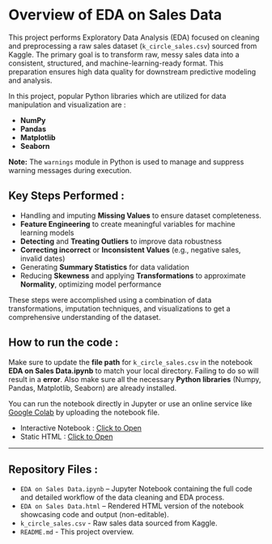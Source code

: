 
# Overview of EDA on Sales Data

This project performs Exploratory Data Analysis (EDA) focused on cleaning and preprocessing a raw sales dataset (`k_circle_sales.csv`) sourced from Kaggle. 
The primary goal is to transform raw, messy sales data into a consistent, structured, and machine-learning-ready format. 
This preparation ensures high data quality for downstream predictive modeling and analysis.

In this project, popular Python libraries which are utilized for data manipulation and visualization are :

* **NumPy**
* **Pandas**
* **Matplotlib**
* **Seaborn**

**Note:** The `warnings` module in Python is used to manage and suppress warning messages during execution.


## Key Steps Performed :

* Handling and imputing **Missing Values** to ensure dataset completeness.
* **Feature Engineering** to create meaningful variables for machine learning models
* **Detecting** and **Treating Outliers** to improve data robustness
* **Correcting incorrect** or **Inconsistent Values** (e.g., negative sales, invalid dates)
* Generating **Summary Statistics** for data validation
* Reducing **Skewness** and applying **Transformations** to approximate **Normality**, optimizing model performance

These steps were accomplished using a combination of data transformations, imputation techniques, and visualizations to get a comprehensive understanding of the dataset.


## How to run the code :

Make sure to update the **file path** for `k_circle_sales.csv` in the notebook **EDA on Sales Data.ipynb** to match your local directory. Failing to do so will result in a **error**. Also make sure all the necessary **Python libraries** (Numpy, Pandas, Matplotlib, Seaborn) are already installed.

You can run the notebook directly in Jupyter or use an online service like [Google Colab](https://colab.research.google.com) by uploading the notebook file.

* Interactive Notebook : [Click to Open](./eda_sales_data.ipynb)
* Static HTML : [Click to Open](./eda_sales_data.html)

---

## Repository Files :

* `EDA on Sales Data.ipynb` – Jupyter Notebook containing the full code and detailed workflow of the data cleaning and EDA process.
* `EDA on Sales Data.html` – Rendered HTML version of the notebook showcasing code and output (non-editable).
* `k_circle_sales.csv` - Raw sales data sourced from Kaggle.
* `README.md` - This project overview.
